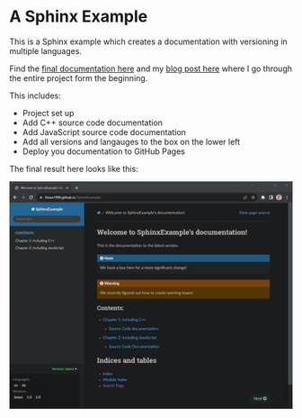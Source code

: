 # A Sphinx Example

This is a Sphinx example which creates a documentation with versioning in multiple languages. 

Find the <a href="https://those1990.github.io/SphinxExample/" target=_blank>final documentation here</a> and my <a href="https://www.codingwiththomas.com/blog/my-sphinx-best-practice-for-a-multiversion-documentation-in-different-languages" target="_blank">blog post here</a> where I go through the entire project form the beginning. 

This includes: 
- Project set up
- Add C++ source code documentation
- Add JavaScript source code documentation
- Add all versions and langauges to the box on the lower left
- Deploy you documentation to GitHub Pages

The final result here looks like this: 

![final result](./final_result.png)
